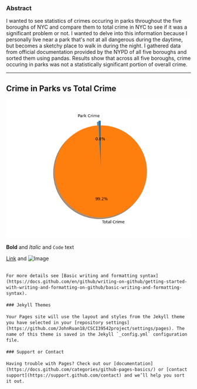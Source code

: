 ### Abstract
I wanted to see statistics of crimes occuring in parks throughout the five boroughs of NYC and compare them to total crime in NYC to see if it was a significant problem or not. I wanted to delve into this information because I personally live near a park that's not at all dangerous during the daytime, but becomes a sketchy place to walk in during the night. I gathered data from official documentation provided by the NYPD of all five boroughs and sorted them using pandas. Results show that across all five boroughs, crime occuring in parks was not a statistically significant portion of overall crime.

-----------------------------------------------

## Crime in Parks vs Total Crime

![TotalCrime](https://github.com/JohnRuan18/CSCI39542project/blob/gh-pages/TotalCrime.png)

**Bold** and _Italic_ and `Code` text

[Link](url) and ![Image](src)
```

For more details see [Basic writing and formatting syntax](https://docs.github.com/en/github/writing-on-github/getting-started-with-writing-and-formatting-on-github/basic-writing-and-formatting-syntax).

### Jekyll Themes

Your Pages site will use the layout and styles from the Jekyll theme you have selected in your [repository settings](https://github.com/JohnRuan18/CSCI39542project/settings/pages). The name of this theme is saved in the Jekyll `_config.yml` configuration file.

### Support or Contact

Having trouble with Pages? Check out our [documentation](https://docs.github.com/categories/github-pages-basics/) or [contact support](https://support.github.com/contact) and we’ll help you sort it out.
